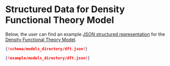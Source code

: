 # Structured Data for Density Functional Theory Model

Below, the user can find an example [JSON structured representation](../../data-structured/overview.md) for the [Density Functional Theory Model](overview.md). 

```json tab="Schema" 
{!schema/models_directory/dft.json!}
```

```json tab="Example" 
{!example/models_directory/dft.json!}
```
